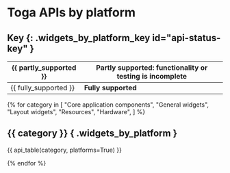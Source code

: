 # Toga APIs by platform

## Key  {: .widgets_by_platform_key id="api-status-key" }

| {{ partly_supported }} | Partly supported: functionality or testing is incomplete |
|------------------------|----------------------------------------------------------|
| {{ fully_supported }}  | **Fully supported**                                      |

{% for category in [
	"Core application components",
	"General widgets",
	"Layout widgets",
	"Resources",
	"Hardware",
] %}
## {{ category }} { .widgets_by_platform }

{{ api_table(category, platforms=True) }}

{% endfor %}
